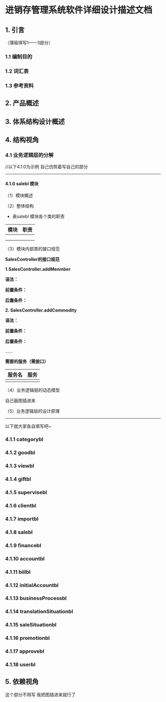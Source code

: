 # 进销存管理系统软件详细设计描述文档

## 1. 引言

（蒲瑜琪写1——3部分）

### 1.1 编制目的

### 1.2 词汇表

### 1.3 参考资料

## 2. 产品概述

## 3. 体系结构设计概述

## 4. 结构视角

### 4.1 业务逻辑层的分解 

//以下4.1.0为示例 自己仿照着写自己的部分

______



#### 4.1.0 salebl 模块

（1）模块概述



（2）整体结构

- 表salebl 模块各个类的职责

|  模块  |  职责  |
| :--: | :--: |
|      |      |
|      |      |
|      |      |

（3）模块内部类的接口规范



**SalesController的接口规范**

**1.SalesController.addMenmber**

**语法：**

**前置条件：**

**后置条件：**

**2. SalesController.addCommodity**

**语法：**

**前置条件：**

**后置条件：**

......

**需要的服务（需接口）**

| 服务名  |  服务  |
| :--: | :--: |
|      |      |



（4）业务逻辑层的动态模型

自己画图插进来

（5）业务逻辑层的设计原理

_______

以下就大家各自填写吧~

### 4.1.1 categorybl



### 4.1.2 goodbl



### 4.1.3 viewbl



### 4.1.4 giftbl



### 4.1.5 supervisebl



### 4.1.6 clientbl



### 4.1.7 importbl



### 4.1.8 salebl



### 4.1.9 financebl



### 4.1.10 accountbl



### 4.1.11 billbl



### 4.1.12 initialAccountbl



### 4.1.13 businessProcessbl



### 4.1.14 translationSituationbl



### 4.1.15 saleSituationbl



### 4.1.16 promotionbl



### 4.1.17 approvebl



### 4.1.18 userbl



## 5. 依赖视角

这个部分不用写 我把图插进来就行了